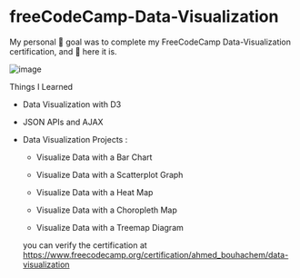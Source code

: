# freeCodeCamp-Data-Visualization
My personal 🚩 goal was to complete my FreeCodeCamp Data-Visualization certification, and 🎉 here it is.

![image](https://user-images.githubusercontent.com/61451186/232176862-620711eb-245b-4c76-a7b5-dc2f3fa53741.png)

Things I Learned
* Data Visualization with D3
* JSON APIs and AJAX
* Data Visualization Projects :
    - Visualize Data with a Bar Chart	
    
    - Visualize Data with a Scatterplot Graph	
    - Visualize Data with a Heat Map	
    - Visualize Data with a Choropleth Map	
    - Visualize Data with a Treemap Diagram
    
    you can verify the certification at https://www.freecodecamp.org/certification/ahmed_bouhachem/data-visualization
